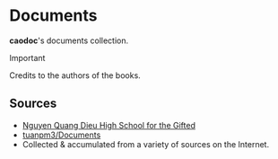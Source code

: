 # Documents

**caodoc**'s documents collection.

> [!IMPORTANT]
> Credits to the authors of the books.

## Sources
- [Nguyen Quang Dieu High School for the Gifted](https://www.facebook.com/THPTchuyenNguyenQuangDieu)
- [tuanpm3/Documents](https://github.com/tuanpm3/Documents)
- Collected & accumulated from a variety of sources on the Internet.